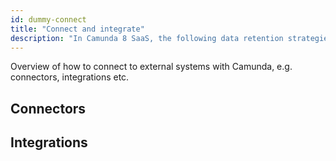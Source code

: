 ```yaml
---
id: dummy-connect
title: "Connect and integrate"
description: "In Camunda 8 SaaS, the following data retention strategies are implemented. This is necessary as the amount of data can grow significantly over time."
---
```


Overview of how to connect to external systems with Camunda, e.g. connectors, integrations etc.

## Connectors

## Integrations
